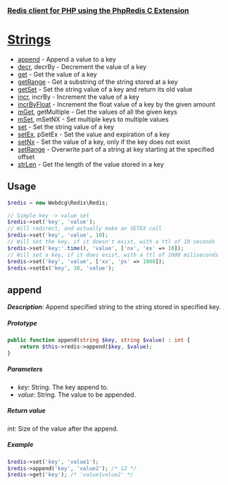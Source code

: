 ### [Redis client for PHP using the PhpRedis C Extension](../README.md)

# [Strings](docs/strings.md)

- [append](#append) - Append a value to a key
- [decr](#decr), decrBy - Decrement the value of a key
- [get](#get) - Get the value of a key
- [getRange](#getRange) - Get a substring of the string stored at a key
- [getSet](#getSet) - Set the string value of a key and return its old value
- [incr](#incr), incrBy - Increment the value of a key
- [incrByFloat](#incrByFloat) - Increment the float value of a key by the given amount
- [mGet](#mGet), getMultiple - Get the values of all the given keys
- [mSet](#mSet), mSetNX - Set multiple keys to multiple values
- [set](#set) - Set the string value of a key
- [setEx](#setEx), pSetEx - Set the value and expiration of a key
- [setNx](#setNx) - Set the value of a key, only if the key does not exist
- [setRange](#setRange) - Overwrite part of a string at key starting at the specified offset
- [strLen](#strLen) - Get the length of the value stored in a key

## Usage

```php
$redis = new Webdcg\Redis\Redis;

// Simple key -> value set
$redis->set('key', 'value');
// Will redirect, and actually make an SETEX call
$redis->set('key', 'value', 10);
// Will set the key, if it doesn't exist, with a ttl of 10 seconds
$redis->set('key:'.time(), 'value', ['nx', 'ex' => 10]);
// Will set a key, if it does exist, with a ttl of 1000 miliseconds
$redis->set('key', 'value', ['xx', 'px' => 1000]);
$redis->setEx('key', 10, 'value');
```

## append

_**Description**_: Append specified string to the string stored in specified key.

##### *Prototype*  

```php
public function append(string $key, string $value) : int {
    return $this->redis->append($key, $value);
}
```

##### *Parameters*

- *key*: String. The key append to.
- *value*: String. The value to be appended.

##### *Return value*

*int*: Size of the value after the append.

##### *Example*

```php
$redis->set('key', 'value1');
$redis->append('key', 'value2'); /* 12 */
$redis->get('key'); /* 'value1value2' */
```
